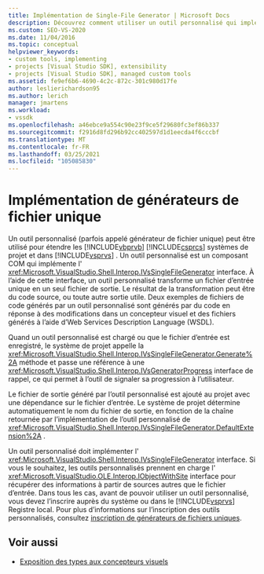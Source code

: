 ```yaml
---
title: Implémentation de Single-File Generator | Microsoft Docs
description: Découvrez comment utiliser un outil personnalisé qui implémente l’interface IVsSingleFileGenerator pour étendre des systèmes de projet Visual Basic et Visual C# dans Visual Studio.
ms.custom: SEO-VS-2020
ms.date: 11/04/2016
ms.topic: conceptual
helpviewer_keywords:
- custom tools, implementing
- projects [Visual Studio SDK], extensibility
- projects [Visual Studio SDK], managed custom tools
ms.assetid: fe9ef6b6-4690-4c2c-872c-301c980d17fe
author: leslierichardson95
ms.author: lerich
manager: jmartens
ms.workload:
- vssdk
ms.openlocfilehash: a46ebce9a554c90e23f9ce5f29680fc3ef86b337
ms.sourcegitcommit: f2916d8fd296b92cc402597d1d1eecda4f6cccbf
ms.translationtype: MT
ms.contentlocale: fr-FR
ms.lasthandoff: 03/25/2021
ms.locfileid: "105085830"
---
```

# <a name="implementing-single-file-generators"></a>Implémentation de générateurs de fichier unique
Un outil personnalisé (parfois appelé générateur de fichier unique) peut être utilisé pour étendre les [!INCLUDE[vbprvb](../../code-quality/includes/vbprvb_md.md)] [!INCLUDE[csprcs](../../data-tools/includes/csprcs_md.md)] systèmes de projet et dans [!INCLUDE[vsprvs](../../code-quality/includes/vsprvs_md.md)] . Un outil personnalisé est un composant COM qui implémente l' <xref:Microsoft.VisualStudio.Shell.Interop.IVsSingleFileGenerator> interface. À l’aide de cette interface, un outil personnalisé transforme un fichier d’entrée unique en un seul fichier de sortie. Le résultat de la transformation peut être du code source, ou toute autre sortie utile. Deux exemples de fichiers de code générés par un outil personnalisé sont générés par du code en réponse à des modifications dans un concepteur visuel et des fichiers générés à l’aide d’Web Services Description Language (WSDL).

 Quand un outil personnalisé est chargé ou que le fichier d’entrée est enregistré, le système de projet appelle la <xref:Microsoft.VisualStudio.Shell.Interop.IVsSingleFileGenerator.Generate%2A> méthode et passe une référence à une <xref:Microsoft.VisualStudio.Shell.Interop.IVsGeneratorProgress> interface de rappel, ce qui permet à l’outil de signaler sa progression à l’utilisateur.

 Le fichier de sortie généré par l’outil personnalisé est ajouté au projet avec une dépendance sur le fichier d’entrée. Le système de projet détermine automatiquement le nom du fichier de sortie, en fonction de la chaîne retournée par l’implémentation de l’outil personnalisé de <xref:Microsoft.VisualStudio.Shell.Interop.IVsSingleFileGenerator.DefaultExtension%2A> .

 Un outil personnalisé doit implémenter l' <xref:Microsoft.VisualStudio.Shell.Interop.IVsSingleFileGenerator> interface. Si vous le souhaitez, les outils personnalisés prennent en charge l' <xref:Microsoft.VisualStudio.OLE.Interop.IObjectWithSite> interface pour récupérer des informations à partir de sources autres que le fichier d’entrée. Dans tous les cas, avant de pouvoir utiliser un outil personnalisé, vous devez l’inscrire auprès du système ou dans le [!INCLUDE[vsprvs](../../code-quality/includes/vsprvs_md.md)] Registre local. Pour plus d’informations sur l’inscription des outils personnalisés, consultez [inscription de générateurs de fichiers uniques](../../extensibility/internals/registering-single-file-generators.md).

## <a name="see-also"></a>Voir aussi
- [Exposition des types aux concepteurs visuels](../../extensibility/internals/exposing-types-to-visual-designers.md)
